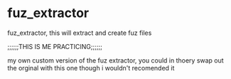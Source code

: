 # fuz_extractor
fuz_extractor, this will extract and create fuz files

;;;;;;THIS IS ME PRACTICING;;;;;;

my own custom version of the fuz extractor, you could in thoery swap out the orginal with this one though i wouldn't recomended it
